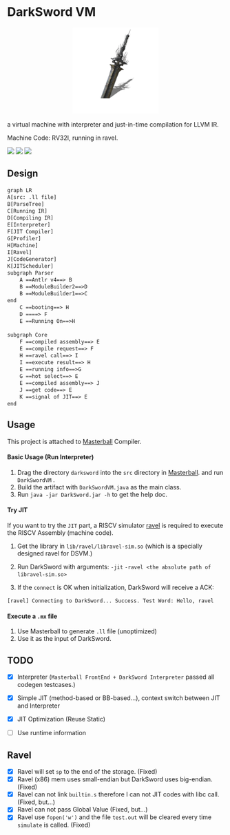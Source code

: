 # DarkSword VM

<div align="center">
	<img src="asset/darksword.png" height="200" width="200" />
</div>



a virtual machine with interpreter and just-in-time compilation for LLVM IR.

Machine Code: RV32I, running in ravel.



![](https://img.shields.io/badge/build-passing-success)   ![](https://img.shields.io/badge/Interpreter-passing-success)   ![](https://img.shields.io/badge/JIT-passing-success)



## Design

```mermaid
graph LR
A[src: .ll file]
B[ParseTree]
C[Running IR]
D[Compiling IR]
E[Interpreter]
F[JIT Compiler]
G[Profiler]
H[Machine]
I[Ravel]
J[CodeGenerator]
K[JITScheduler]
subgraph Parser
    A ==Antlr v4==> B
    B ==ModuleBuilder2==>D
    B ==ModuleBuilder1==>C
end
    C ==booting==> H
    D ====> F
    E ==Running On==>H

subgraph Core
    F ==compiled assembly==> E
    E ==compile request==> F
    H ==ravel call==> I
    I ==execute result==> H
    E ==running info==>G
    G ==hot select==> E
    E ==compiled assembly==> J
    J ==get code==> E
    K ==signal of JIT==> E
end
```

## Usage

This project is attached to [Masterball](https://github.com/SiriusNEO/Masterball) Compiler.



#### Basic Usage (Run Interpreter)

1. Drag the directory `darksword` into the `src` directory in [Masterball](https://github.com/SiriusNEO/Masterball). and run `DarkSwordVM` .
2. Build the artifact with `DarkSwordVM.java` as the main class.
3. Run `java -jar DarkSword.jar -h` to get the help doc.

#### Try JIT

If you want to try the `JIT` part, a RISCV simulator [ravel](https://github.com/Engineev/ravel) is required to execute the RISCV Assembly (machine code).

1. Get the library in `lib/ravel/libravel-sim.so` (which is a specially designed ravel for DSVM.)

2. Run DarkSword with arguments: `-jit` `-ravel <the absolute path of libravel-sim.so>` 

3. If the `connect` is OK when initialization, DarkSword will receive a ACK:

```
[ravel] Connecting to DarkSword... Success. Test Word: Hello, ravel
```

#### Execute a `.mx` file

1. Use Masterball to generate `.ll` file (unoptimized)
2. Use it as the input of DarkSword.



## TODO

- [x] Interpreter (`Masterball FrontEnd + DarkSword Interpreter` passed all codegen testcases.)
- [x] Simple JIT (method-based or BB-based...), context switch between JIT and Interpreter
- [x] JIT Optimization (Reuse Static)
- [ ] Use runtime information



## Ravel 

- [x] Ravel will set `sp` to the end of the storage. (Fixed)
- [x] Ravel (x86) mem uses small-endian but DarkSword uses big-endian. (Fixed)
- [x] Ravel can not link `builtin.s` therefore I can not JIT codes with libc call. (Fixed, but...)
- [x] Ravel can not pass Global Value (Fixed, but...)
- [x] Ravel use `fopen('w')` and the file `test.out` will be cleared every time `simulate` is called. (Fixed)